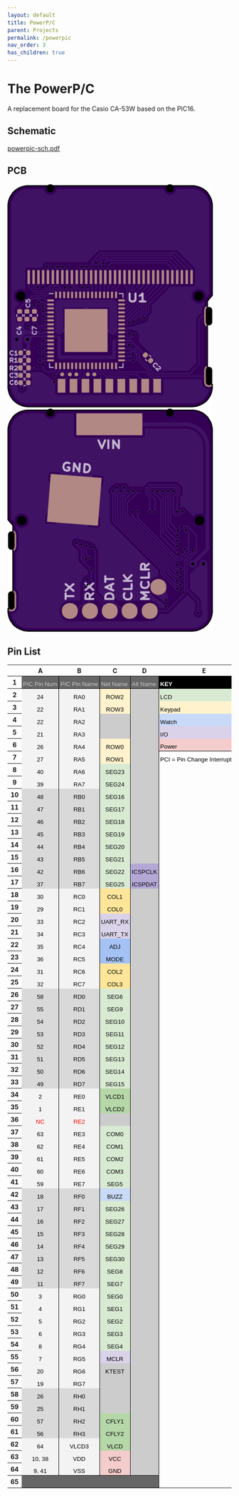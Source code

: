 ```yaml
---
layout: default
title: PowerP/C
parent: Projects
permalink: /powerpic
nav_order: 3
has_children: true
---
```


# The PowerP/C

A replacement board for the Casio CA-53W based on the PIC16.

## Schematic
[powerpic-sch.pdf](/rexploits/powerpic/docs/powerpic-sch.pdf)

## PCB
![board-front](/rexploits/powerpic/docs/board-front.png)
![board-back](/rexploits/powerpic/docs/board-back.png)

## Pin List

<style type="text/css">.ritz .waffle a { color: inherit; }.ritz .waffle .s8{background-color:#fff2cc;text-align:left;color:#000000;font-family:'Arial';font-size:10pt;vertical-align:bottom;white-space:nowrap;direction:ltr;padding:2px 3px 2px 3px;}.ritz .waffle .s33{border-bottom:1px SOLID #000000;border-right:1px SOLID #000000;background-color:#666666;text-align:left;color:#000000;font-family:'Arial';font-size:10pt;vertical-align:bottom;white-space:nowrap;direction:ltr;padding:2px 3px 2px 3px;}.ritz .waffle .s22{border-right:1px SOLID #000000;background-color:#d9d2e9;text-align:center;color:#000000;font-family:'Arial';font-size:10pt;vertical-align:bottom;white-space:nowrap;direction:ltr;padding:2px 3px 2px 3px;}.ritz .waffle .s9{border-right:1px SOLID #000000;background-color:#ffe599;text-align:left;color:#000000;font-family:'Arial';font-size:10pt;vertical-align:bottom;white-space:nowrap;direction:ltr;padding:2px 3px 2px 3px;}.ritz .waffle .s31{border-bottom:1px SOLID #000000;border-right:1px SOLID #000000;background-color:#cccccc;text-align:center;color:#000000;font-family:'Arial';font-size:10pt;vertical-align:bottom;white-space:nowrap;direction:ltr;padding:2px 3px 2px 3px;}.ritz .waffle .s21{border-right:1px SOLID #000000;background-color:#ffe599;text-align:center;color:#000000;font-family:'Arial';font-size:10pt;vertical-align:bottom;white-space:nowrap;direction:ltr;padding:2px 3px 2px 3px;}.ritz .waffle .s4{border-right:1px SOLID #000000;background-color:#fff2cc;text-align:center;color:#000000;font-family:'Arial';font-size:10pt;vertical-align:bottom;white-space:nowrap;direction:ltr;padding:2px 3px 2px 3px;}.ritz .waffle .s19{border-right:1px SOLID #000000;background-color:#d9d9d9;text-align:center;color:#000000;font-family:'Arial';font-size:10pt;vertical-align:bottom;white-space:nowrap;direction:ltr;padding:2px 3px 2px 3px;}.ritz .waffle .s29{border-bottom:1px SOLID #000000;border-right:1px SOLID #000000;background-color:#f3f3f3;text-align:center;color:#000000;font-family:'Arial';font-size:10pt;vertical-align:bottom;white-space:nowrap;direction:ltr;padding:2px 3px 2px 3px;}.ritz .waffle .s15{border-bottom:1px SOLID #000000;border-right:1px SOLID #000000;background-color:#cccccc;text-align:left;color:#000000;font-family:'Arial';font-size:10pt;vertical-align:bottom;white-space:nowrap;direction:ltr;padding:2px 3px 2px 3px;}.ritz .waffle .s6{background-color:#d9ead3;text-align:left;color:#000000;font-family:'Arial';font-size:10pt;vertical-align:bottom;white-space:nowrap;direction:ltr;padding:2px 3px 2px 3px;}.ritz .waffle .s13{border-right:1px SOLID #000000;background-color:#b4a7d6;text-align:left;color:#000000;font-family:'Arial';font-size:10pt;vertical-align:bottom;white-space:nowrap;direction:ltr;padding:2px 3px 2px 3px;}.ritz .waffle .s2{border-bottom:1px SOLID #000000;border-right:1px SOLID #000000;background-color:#000000;text-align:left;color:#ffffff;font-family:'Arial';font-size:10pt;vertical-align:bottom;white-space:nowrap;direction:ltr;padding:2px 3px 2px 3px;}.ritz .waffle .s3{border-right:1px SOLID #000000;background-color:#f3f3f3;text-align:center;color:#000000;font-family:'Arial';font-size:10pt;vertical-align:bottom;white-space:nowrap;direction:ltr;padding:2px 3px 2px 3px;}.ritz .waffle .s17{border-left: none;background-color:#ffffff;}.ritz .waffle .s27{border-right:1px SOLID #000000;background-color:#c9daf8;text-align:center;color:#000000;font-family:'Arial';font-size:10pt;vertical-align:bottom;white-space:nowrap;direction:ltr;padding:2px 3px 2px 3px;}.ritz .waffle .s18{border-right:1px SOLID #000000;background-color:#d9ead3;text-align:center;color:#000000;font-family:'Arial';font-size:10pt;vertical-align:bottom;white-space:nowrap;direction:ltr;padding:2px 3px 2px 3px;}.ritz .waffle .s24{border-right:1px SOLID #000000;background-color:#b6d7a8;text-align:center;color:#000000;font-family:'Arial';font-size:10pt;vertical-align:bottom;white-space:nowrap;direction:ltr;padding:2px 3px 2px 3px;}.ritz .waffle .s25{border-right:1px SOLID #000000;background-color:#f3f3f3;text-align:center;color:#ff0000;font-family:'Arial';font-size:10pt;vertical-align:bottom;white-space:nowrap;direction:ltr;padding:2px 3px 2px 3px;}.ritz .waffle .s30{border-bottom:1px SOLID #000000;border-right:1px SOLID #000000;background-color:#f4cccc;text-align:center;color:#000000;font-family:'Arial';font-size:10pt;vertical-align:bottom;white-space:nowrap;direction:ltr;padding:2px 3px 2px 3px;}.ritz .waffle .s11{border-right:1px SOLID #000000;background-color:#a4c2f4;text-align:left;color:#000000;font-family:'Arial';font-size:10pt;vertical-align:bottom;white-space:nowrap;direction:ltr;padding:2px 3px 2px 3px;}.ritz .waffle .s23{border-right:1px SOLID #000000;background-color:#a4c2f4;text-align:center;color:#000000;font-family:'Arial';font-size:10pt;vertical-align:bottom;white-space:nowrap;direction:ltr;padding:2px 3px 2px 3px;}.ritz .waffle .s7{border-right:1px SOLID #000000;background-color:#b6d7a8;text-align:left;color:#000000;font-family:'Arial';font-size:10pt;vertical-align:bottom;white-space:nowrap;direction:ltr;padding:2px 3px 2px 3px;}.ritz .waffle .s20{border-right:1px SOLID #000000;background-color:#b4a7d6;text-align:center;color:#000000;font-family:'Arial';font-size:10pt;vertical-align:bottom;white-space:nowrap;direction:ltr;padding:2px 3px 2px 3px;}.ritz .waffle .s16{border-right: none;background-color:#ffffff;text-align:left;color:#000000;font-family:'Arial';font-size:10pt;vertical-align:bottom;white-space:nowrap;direction:ltr;padding:2px 3px 2px 3px;}.ritz .waffle .s10{background-color:#c9daf8;text-align:left;color:#000000;font-family:'Arial';font-size:10pt;vertical-align:bottom;white-space:nowrap;direction:ltr;padding:2px 3px 2px 3px;}.ritz .waffle .s32{border-bottom:1px SOLID #000000;background-color:#666666;text-align:left;color:#000000;font-family:'Arial';font-size:10pt;vertical-align:bottom;white-space:nowrap;direction:ltr;padding:2px 3px 2px 3px;}.ritz .waffle .s5{border-right:1px SOLID #000000;background-color:#cccccc;text-align:center;color:#000000;font-family:'Arial';font-size:10pt;vertical-align:bottom;white-space:nowrap;direction:ltr;padding:2px 3px 2px 3px;}.ritz .waffle .s12{background-color:#d9d2e9;text-align:left;color:#000000;font-family:'Arial';font-size:10pt;vertical-align:bottom;white-space:nowrap;direction:ltr;padding:2px 3px 2px 3px;}.ritz .waffle .s26{border-right:1px SOLID #000000;background-color:#cccccc;text-align:center;color:#ff0000;font-family:'Arial';font-size:10pt;vertical-align:bottom;white-space:nowrap;direction:ltr;padding:2px 3px 2px 3px;}.ritz .waffle .s0{border-bottom:1px SOLID #000000;border-right:1px SOLID #000000;background-color:#666666;text-align:left;color:#cccccc;font-family:'Arial';font-size:10pt;vertical-align:bottom;white-space:nowrap;direction:ltr;padding:2px 3px 2px 3px;}.ritz .waffle .s28{border-right:1px SOLID #000000;background-color:#f4cccc;text-align:center;color:#000000;font-family:'Arial';font-size:10pt;vertical-align:bottom;white-space:nowrap;direction:ltr;padding:2px 3px 2px 3px;}.ritz .waffle .s1{border-bottom:1px SOLID #000000;background-color:#000000;text-align:left;font-weight:bold;color:#ffffff;font-family:'Arial';font-size:10pt;vertical-align:bottom;white-space:nowrap;direction:ltr;padding:2px 3px 2px 3px;}.ritz .waffle .s14{border-bottom:1px SOLID #000000;background-color:#f4cccc;text-align:left;color:#000000;font-family:'Arial';font-size:10pt;vertical-align:bottom;white-space:nowrap;direction:ltr;padding:2px 3px 2px 3px;}</style><div class="ritz grid-container" dir="ltr"><table class="waffle" cellspacing="0" cellpadding="0"><thead><tr><th class="row-header freezebar-origin-ltr"></th><th id="285005541C0" style="width:100px;" class="column-headers-background">A</th><th id="285005541C1" style="width:100px;" class="column-headers-background">B</th><th id="285005541C2" style="width:100px;" class="column-headers-background">C</th><th id="285005541C3" style="width:100px;" class="column-headers-background">D</th><th id="285005541C4" style="width:100px;" class="column-headers-background">E</th><th id="285005541C5" style="width:100px;" class="column-headers-background">F</th></tr></thead><tbody><tr style="height: 20px"><th id="285005541R0" style="height: 20px;" class="row-headers-background"><div class="row-header-wrapper" style="line-height: 20px">1</div></th><td class="s0" dir="ltr">PIC Pin Num</td><td class="s0" dir="ltr">PIC Pin Name</td><td class="s0" dir="ltr">Net Name</td><td class="s0" dir="ltr">Alt Name</td><td class="s1" dir="ltr">KEY</td><td class="s2"></td></tr><tr style="height: 20px"><th id="285005541R1" style="height: 20px;" class="row-headers-background"><div class="row-header-wrapper" style="line-height: 20px">2</div></th><td class="s3" dir="ltr">24</td><td class="s3" dir="ltr">RA0</td><td class="s4" dir="ltr">ROW2</td><td class="s5"></td><td class="s6" dir="ltr">LCD</td><td class="s7" dir="ltr">LCD CAP</td></tr><tr style="height: 20px"><th id="285005541R2" style="height: 20px;" class="row-headers-background"><div class="row-header-wrapper" style="line-height: 20px">3</div></th><td class="s3" dir="ltr">22</td><td class="s3" dir="ltr">RA1</td><td class="s4" dir="ltr">ROW3</td><td class="s5"></td><td class="s8" dir="ltr">Keypad</td><td class="s9" dir="ltr">Keypad PCI</td></tr><tr style="height: 20px"><th id="285005541R3" style="height: 20px;" class="row-headers-background"><div class="row-header-wrapper" style="line-height: 20px">4</div></th><td class="s3" dir="ltr">22</td><td class="s3" dir="ltr">RA2</td><td class="s5" dir="ltr"></td><td class="s5"></td><td class="s10" dir="ltr">Watch</td><td class="s11" dir="ltr">Watch PCI</td></tr><tr style="height: 20px"><th id="285005541R4" style="height: 20px;" class="row-headers-background"><div class="row-header-wrapper" style="line-height: 20px">5</div></th><td class="s3" dir="ltr">21</td><td class="s3" dir="ltr">RA3</td><td class="s5" dir="ltr"></td><td class="s5"></td><td class="s12" dir="ltr">I/O</td><td class="s13" dir="ltr">ICSP</td></tr><tr style="height: 20px"><th id="285005541R5" style="height: 20px;" class="row-headers-background"><div class="row-header-wrapper" style="line-height: 20px">6</div></th><td class="s3" dir="ltr">26</td><td class="s3" dir="ltr">RA4</td><td class="s4" dir="ltr">ROW0</td><td class="s5"></td><td class="s14" dir="ltr">Power</td><td class="s15" dir="ltr">Unused</td></tr><tr style="height: 20px"><th id="285005541R6" style="height: 20px;" class="row-headers-background"><div class="row-header-wrapper" style="line-height: 20px">7</div></th><td class="s3" dir="ltr">27</td><td class="s3" dir="ltr">RA5</td><td class="s4" dir="ltr">ROW1</td><td class="s5"></td><td class="s16 softmerge" dir="ltr"><div class="softmerge-inner" style="width:198px;left:-1px">PCI =  Pin Change Interrupt</div></td><td class="s17"></td></tr><tr style="height: 20px"><th id="285005541R7" style="height: 20px;" class="row-headers-background"><div class="row-header-wrapper" style="line-height: 20px">8</div></th><td class="s3" dir="ltr">40</td><td class="s3" dir="ltr">RA6</td><td class="s18" dir="ltr">SEG23</td><td class="s5"></td><td></td><td></td></tr><tr style="height: 20px"><th id="285005541R8" style="height: 20px;" class="row-headers-background"><div class="row-header-wrapper" style="line-height: 20px">9</div></th><td class="s3" dir="ltr">39</td><td class="s3" dir="ltr">RA7</td><td class="s18" dir="ltr">SEG24</td><td class="s5"></td><td></td><td></td></tr><tr style="height: 20px"><th id="285005541R9" style="height: 20px;" class="row-headers-background"><div class="row-header-wrapper" style="line-height: 20px">10</div></th><td class="s19" dir="ltr">48</td><td class="s19" dir="ltr">RB0</td><td class="s18" dir="ltr">SEG16</td><td class="s5"></td><td></td><td></td></tr><tr style="height: 20px"><th id="285005541R10" style="height: 20px;" class="row-headers-background"><div class="row-header-wrapper" style="line-height: 20px">11</div></th><td class="s19" dir="ltr">47</td><td class="s19" dir="ltr">RB1</td><td class="s18" dir="ltr">SEG17</td><td class="s5"></td><td></td><td></td></tr><tr style="height: 20px"><th id="285005541R11" style="height: 20px;" class="row-headers-background"><div class="row-header-wrapper" style="line-height: 20px">12</div></th><td class="s19" dir="ltr">46</td><td class="s19" dir="ltr">RB2</td><td class="s18" dir="ltr">SEG18</td><td class="s5"></td><td></td><td></td></tr><tr style="height: 20px"><th id="285005541R12" style="height: 20px;" class="row-headers-background"><div class="row-header-wrapper" style="line-height: 20px">13</div></th><td class="s19" dir="ltr">45</td><td class="s19" dir="ltr">RB3</td><td class="s18" dir="ltr">SEG19</td><td class="s5"></td><td></td><td></td></tr><tr style="height: 20px"><th id="285005541R13" style="height: 20px;" class="row-headers-background"><div class="row-header-wrapper" style="line-height: 20px">14</div></th><td class="s19" dir="ltr">44</td><td class="s19" dir="ltr">RB4</td><td class="s18" dir="ltr">SEG20</td><td class="s5"></td><td></td><td></td></tr><tr style="height: 20px"><th id="285005541R14" style="height: 20px;" class="row-headers-background"><div class="row-header-wrapper" style="line-height: 20px">15</div></th><td class="s19" dir="ltr">43</td><td class="s19" dir="ltr">RB5</td><td class="s18" dir="ltr">SEG21</td><td class="s5"></td><td></td><td></td></tr><tr style="height: 20px"><th id="285005541R15" style="height: 20px;" class="row-headers-background"><div class="row-header-wrapper" style="line-height: 20px">16</div></th><td class="s19" dir="ltr">42</td><td class="s19" dir="ltr">RB6</td><td class="s18" dir="ltr">SEG22</td><td class="s20" dir="ltr">ICSPCLK</td><td></td><td></td></tr><tr style="height: 20px"><th id="285005541R16" style="height: 20px;" class="row-headers-background"><div class="row-header-wrapper" style="line-height: 20px">17</div></th><td class="s19" dir="ltr">37</td><td class="s19" dir="ltr">RB7</td><td class="s18" dir="ltr">SEG25</td><td class="s20" dir="ltr">ICSPDAT</td><td></td><td></td></tr><tr style="height: 20px"><th id="285005541R17" style="height: 20px;" class="row-headers-background"><div class="row-header-wrapper" style="line-height: 20px">18</div></th><td class="s3" dir="ltr">30</td><td class="s3" dir="ltr">RC0</td><td class="s21" dir="ltr">COL1</td><td class="s5"></td><td></td><td></td></tr><tr style="height: 20px"><th id="285005541R18" style="height: 20px;" class="row-headers-background"><div class="row-header-wrapper" style="line-height: 20px">19</div></th><td class="s3" dir="ltr">29</td><td class="s3" dir="ltr">RC1</td><td class="s21" dir="ltr">COL0</td><td class="s5"></td><td></td><td></td></tr><tr style="height: 20px"><th id="285005541R19" style="height: 20px;" class="row-headers-background"><div class="row-header-wrapper" style="line-height: 20px">20</div></th><td class="s3" dir="ltr">33</td><td class="s3" dir="ltr">RC2</td><td class="s22" dir="ltr">UART_RX</td><td class="s5"></td><td></td><td></td></tr><tr style="height: 20px"><th id="285005541R20" style="height: 20px;" class="row-headers-background"><div class="row-header-wrapper" style="line-height: 20px">21</div></th><td class="s3" dir="ltr">34</td><td class="s3" dir="ltr">RC3</td><td class="s22" dir="ltr">UART_TX</td><td class="s5"></td><td></td><td></td></tr><tr style="height: 20px"><th id="285005541R21" style="height: 20px;" class="row-headers-background"><div class="row-header-wrapper" style="line-height: 20px">22</div></th><td class="s3" dir="ltr">35</td><td class="s3" dir="ltr">RC4</td><td class="s23" dir="ltr">ADJ</td><td class="s5"></td><td></td><td></td></tr><tr style="height: 20px"><th id="285005541R22" style="height: 20px;" class="row-headers-background"><div class="row-header-wrapper" style="line-height: 20px">23</div></th><td class="s3" dir="ltr">36</td><td class="s3" dir="ltr">RC5</td><td class="s23" dir="ltr">MODE</td><td class="s5"></td><td></td><td></td></tr><tr style="height: 20px"><th id="285005541R23" style="height: 20px;" class="row-headers-background"><div class="row-header-wrapper" style="line-height: 20px">24</div></th><td class="s3" dir="ltr">31</td><td class="s3" dir="ltr">RC6</td><td class="s21" dir="ltr">COL2</td><td class="s5"></td><td></td><td></td></tr><tr style="height: 20px"><th id="285005541R24" style="height: 20px;" class="row-headers-background"><div class="row-header-wrapper" style="line-height: 20px">25</div></th><td class="s3" dir="ltr">32</td><td class="s3" dir="ltr">RC7</td><td class="s21" dir="ltr">COL3</td><td class="s5"></td><td></td><td></td></tr><tr style="height: 20px"><th id="285005541R25" style="height: 20px;" class="row-headers-background"><div class="row-header-wrapper" style="line-height: 20px">26</div></th><td class="s19" dir="ltr">58</td><td class="s19" dir="ltr">RD0</td><td class="s18" dir="ltr">SEG6</td><td class="s5"></td><td></td><td></td></tr><tr style="height: 20px"><th id="285005541R26" style="height: 20px;" class="row-headers-background"><div class="row-header-wrapper" style="line-height: 20px">27</div></th><td class="s19" dir="ltr">55</td><td class="s19" dir="ltr">RD1</td><td class="s18" dir="ltr">SEG9</td><td class="s5"></td><td></td><td></td></tr><tr style="height: 20px"><th id="285005541R27" style="height: 20px;" class="row-headers-background"><div class="row-header-wrapper" style="line-height: 20px">28</div></th><td class="s19" dir="ltr">54</td><td class="s19" dir="ltr">RD2</td><td class="s18" dir="ltr">SEG10</td><td class="s5"></td><td></td><td></td></tr><tr style="height: 20px"><th id="285005541R28" style="height: 20px;" class="row-headers-background"><div class="row-header-wrapper" style="line-height: 20px">29</div></th><td class="s19" dir="ltr">53</td><td class="s19" dir="ltr">RD3</td><td class="s18" dir="ltr">SEG11</td><td class="s5"></td><td></td><td></td></tr><tr style="height: 20px"><th id="285005541R29" style="height: 20px;" class="row-headers-background"><div class="row-header-wrapper" style="line-height: 20px">30</div></th><td class="s19" dir="ltr">52</td><td class="s19" dir="ltr">RD4</td><td class="s18" dir="ltr">SEG12</td><td class="s5"></td><td></td><td></td></tr><tr style="height: 20px"><th id="285005541R30" style="height: 20px;" class="row-headers-background"><div class="row-header-wrapper" style="line-height: 20px">31</div></th><td class="s19" dir="ltr">51</td><td class="s19" dir="ltr">RD5</td><td class="s18" dir="ltr">SEG13</td><td class="s5"></td><td></td><td></td></tr><tr style="height: 20px"><th id="285005541R31" style="height: 20px;" class="row-headers-background"><div class="row-header-wrapper" style="line-height: 20px">32</div></th><td class="s19" dir="ltr">50</td><td class="s19" dir="ltr">RD6</td><td class="s18" dir="ltr">SEG14</td><td class="s5"></td><td></td><td></td></tr><tr style="height: 20px"><th id="285005541R32" style="height: 20px;" class="row-headers-background"><div class="row-header-wrapper" style="line-height: 20px">33</div></th><td class="s19" dir="ltr">49</td><td class="s19" dir="ltr">RD7</td><td class="s18" dir="ltr">SEG15</td><td class="s5"></td><td></td><td></td></tr><tr style="height: 20px"><th id="285005541R33" style="height: 20px;" class="row-headers-background"><div class="row-header-wrapper" style="line-height: 20px">34</div></th><td class="s3" dir="ltr">2</td><td class="s3" dir="ltr">RE0</td><td class="s24" dir="ltr">VLCD1</td><td class="s5"></td><td></td><td></td></tr><tr style="height: 20px"><th id="285005541R34" style="height: 20px;" class="row-headers-background"><div class="row-header-wrapper" style="line-height: 20px">35</div></th><td class="s3" dir="ltr">1</td><td class="s3" dir="ltr">RE1</td><td class="s24" dir="ltr">VLCD2</td><td class="s5"></td><td></td><td></td></tr><tr style="height: 20px"><th id="285005541R35" style="height: 20px;" class="row-headers-background"><div class="row-header-wrapper" style="line-height: 20px">36</div></th><td class="s25" dir="ltr">NC</td><td class="s25" dir="ltr">RE2</td><td class="s26"></td><td class="s26"></td><td></td><td></td></tr><tr style="height: 20px"><th id="285005541R36" style="height: 20px;" class="row-headers-background"><div class="row-header-wrapper" style="line-height: 20px">37</div></th><td class="s3" dir="ltr">63</td><td class="s3" dir="ltr">RE3</td><td class="s18" dir="ltr">COM0</td><td class="s5"></td><td></td><td></td></tr><tr style="height: 20px"><th id="285005541R37" style="height: 20px;" class="row-headers-background"><div class="row-header-wrapper" style="line-height: 20px">38</div></th><td class="s3" dir="ltr">62</td><td class="s3" dir="ltr">RE4</td><td class="s18" dir="ltr">COM1</td><td class="s5"></td><td></td><td></td></tr><tr style="height: 20px"><th id="285005541R38" style="height: 20px;" class="row-headers-background"><div class="row-header-wrapper" style="line-height: 20px">39</div></th><td class="s3" dir="ltr">61</td><td class="s3" dir="ltr">RE5</td><td class="s18" dir="ltr">COM2</td><td class="s5"></td><td></td><td></td></tr><tr style="height: 20px"><th id="285005541R39" style="height: 20px;" class="row-headers-background"><div class="row-header-wrapper" style="line-height: 20px">40</div></th><td class="s3" dir="ltr">60</td><td class="s3" dir="ltr">RE6</td><td class="s18" dir="ltr">COM3</td><td class="s5"></td><td></td><td></td></tr><tr style="height: 20px"><th id="285005541R40" style="height: 20px;" class="row-headers-background"><div class="row-header-wrapper" style="line-height: 20px">41</div></th><td class="s3" dir="ltr">59</td><td class="s3" dir="ltr">RE7</td><td class="s18" dir="ltr">SEG5</td><td class="s5"></td><td></td><td></td></tr><tr style="height: 20px"><th id="285005541R41" style="height: 20px;" class="row-headers-background"><div class="row-header-wrapper" style="line-height: 20px">42</div></th><td class="s19" dir="ltr">18</td><td class="s19" dir="ltr">RF0</td><td class="s27" dir="ltr">BUZZ</td><td class="s5"></td><td></td><td></td></tr><tr style="height: 20px"><th id="285005541R42" style="height: 20px;" class="row-headers-background"><div class="row-header-wrapper" style="line-height: 20px">43</div></th><td class="s19" dir="ltr">17</td><td class="s19" dir="ltr">RF1</td><td class="s18" dir="ltr">SEG26</td><td class="s5"></td><td></td><td></td></tr><tr style="height: 20px"><th id="285005541R43" style="height: 20px;" class="row-headers-background"><div class="row-header-wrapper" style="line-height: 20px">44</div></th><td class="s19" dir="ltr">16</td><td class="s19" dir="ltr">RF2</td><td class="s18" dir="ltr">SEG27</td><td class="s5"></td><td></td><td></td></tr><tr style="height: 20px"><th id="285005541R44" style="height: 20px;" class="row-headers-background"><div class="row-header-wrapper" style="line-height: 20px">45</div></th><td class="s19" dir="ltr">15</td><td class="s19" dir="ltr">RF3</td><td class="s18" dir="ltr">SEG28</td><td class="s5"></td><td></td><td></td></tr><tr style="height: 20px"><th id="285005541R45" style="height: 20px;" class="row-headers-background"><div class="row-header-wrapper" style="line-height: 20px">46</div></th><td class="s19" dir="ltr">14</td><td class="s19" dir="ltr">RF4</td><td class="s18" dir="ltr">SEG29</td><td class="s5"></td><td></td><td></td></tr><tr style="height: 20px"><th id="285005541R46" style="height: 20px;" class="row-headers-background"><div class="row-header-wrapper" style="line-height: 20px">47</div></th><td class="s19" dir="ltr">13</td><td class="s19" dir="ltr">RF5</td><td class="s18" dir="ltr">SEG30</td><td class="s5"></td><td></td><td></td></tr><tr style="height: 20px"><th id="285005541R47" style="height: 20px;" class="row-headers-background"><div class="row-header-wrapper" style="line-height: 20px">48</div></th><td class="s19" dir="ltr">12</td><td class="s19" dir="ltr">RF6</td><td class="s18" dir="ltr">SEG8</td><td class="s5"></td><td></td><td></td></tr><tr style="height: 20px"><th id="285005541R48" style="height: 20px;" class="row-headers-background"><div class="row-header-wrapper" style="line-height: 20px">49</div></th><td class="s19" dir="ltr">11</td><td class="s19" dir="ltr">RF7</td><td class="s18" dir="ltr">SEG7</td><td class="s5"></td><td></td><td></td></tr><tr style="height: 20px"><th id="285005541R49" style="height: 20px;" class="row-headers-background"><div class="row-header-wrapper" style="line-height: 20px">50</div></th><td class="s3" dir="ltr">3</td><td class="s3" dir="ltr">RG0</td><td class="s18" dir="ltr">SEG0</td><td class="s5"></td><td></td><td></td></tr><tr style="height: 20px"><th id="285005541R50" style="height: 20px;" class="row-headers-background"><div class="row-header-wrapper" style="line-height: 20px">51</div></th><td class="s3" dir="ltr">4</td><td class="s3" dir="ltr">RG1</td><td class="s18" dir="ltr">SEG1</td><td class="s5"></td><td></td><td></td></tr><tr style="height: 20px"><th id="285005541R51" style="height: 20px;" class="row-headers-background"><div class="row-header-wrapper" style="line-height: 20px">52</div></th><td class="s3" dir="ltr">5</td><td class="s3" dir="ltr">RG2</td><td class="s18" dir="ltr">SEG2</td><td class="s5"></td><td></td><td></td></tr><tr style="height: 20px"><th id="285005541R52" style="height: 20px;" class="row-headers-background"><div class="row-header-wrapper" style="line-height: 20px">53</div></th><td class="s3" dir="ltr">6</td><td class="s3" dir="ltr">RG3</td><td class="s18" dir="ltr">SEG3</td><td class="s5"></td><td></td><td></td></tr><tr style="height: 20px"><th id="285005541R53" style="height: 20px;" class="row-headers-background"><div class="row-header-wrapper" style="line-height: 20px">54</div></th><td class="s3" dir="ltr">8</td><td class="s3" dir="ltr">RG4</td><td class="s18" dir="ltr">SEG4</td><td class="s5"></td><td></td><td></td></tr><tr style="height: 20px"><th id="285005541R54" style="height: 20px;" class="row-headers-background"><div class="row-header-wrapper" style="line-height: 20px">55</div></th><td class="s3" dir="ltr">7</td><td class="s3" dir="ltr">RG5</td><td class="s22" dir="ltr">MCLR</td><td class="s5"></td><td></td><td></td></tr><tr style="height: 20px"><th id="285005541R55" style="height: 20px;" class="row-headers-background"><div class="row-header-wrapper" style="line-height: 20px">56</div></th><td class="s3" dir="ltr">20</td><td class="s3" dir="ltr">RG6</td><td class="s5" dir="ltr">KTEST</td><td class="s5"></td><td></td><td></td></tr><tr style="height: 20px"><th id="285005541R56" style="height: 20px;" class="row-headers-background"><div class="row-header-wrapper" style="line-height: 20px">57</div></th><td class="s3" dir="ltr">19</td><td class="s3" dir="ltr">RG7</td><td class="s5"></td><td class="s5"></td><td></td><td></td></tr><tr style="height: 20px"><th id="285005541R57" style="height: 20px;" class="row-headers-background"><div class="row-header-wrapper" style="line-height: 20px">58</div></th><td class="s19" dir="ltr">26</td><td class="s19" dir="ltr">RH0</td><td class="s5"></td><td class="s5"></td><td></td><td></td></tr><tr style="height: 20px"><th id="285005541R58" style="height: 20px;" class="row-headers-background"><div class="row-header-wrapper" style="line-height: 20px">59</div></th><td class="s19" dir="ltr">25</td><td class="s19" dir="ltr">RH1</td><td class="s5"></td><td class="s5"></td><td></td><td></td></tr><tr style="height: 20px"><th id="285005541R59" style="height: 20px;" class="row-headers-background"><div class="row-header-wrapper" style="line-height: 20px">60</div></th><td class="s19" dir="ltr">57</td><td class="s19" dir="ltr">RH2</td><td class="s24" dir="ltr">CFLY1</td><td class="s5"></td><td></td><td></td></tr><tr style="height: 20px"><th id="285005541R60" style="height: 20px;" class="row-headers-background"><div class="row-header-wrapper" style="line-height: 20px">61</div></th><td class="s19" dir="ltr">56</td><td class="s19" dir="ltr">RH3</td><td class="s24" dir="ltr">CFLY2</td><td class="s5"></td><td></td><td></td></tr><tr style="height: 20px"><th id="285005541R61" style="height: 20px;" class="row-headers-background"><div class="row-header-wrapper" style="line-height: 20px">62</div></th><td class="s3" dir="ltr">64</td><td class="s3" dir="ltr">VLCD3</td><td class="s24" dir="ltr">VLCD</td><td class="s5"></td><td></td><td></td></tr><tr style="height: 20px"><th id="285005541R62" style="height: 20px;" class="row-headers-background"><div class="row-header-wrapper" style="line-height: 20px">63</div></th><td class="s3" dir="ltr">10, 38</td><td class="s3" dir="ltr">VDD</td><td class="s28" dir="ltr">VCC</td><td class="s5"></td><td></td><td></td></tr><tr style="height: 20px"><th id="285005541R63" style="height: 20px;" class="row-headers-background"><div class="row-header-wrapper" style="line-height: 20px">64</div></th><td class="s29" dir="ltr">9, 41</td><td class="s29" dir="ltr">VSS</td><td class="s30" dir="ltr">GND</td><td class="s31"></td><td></td><td></td></tr><tr style="height: 20px"><th id="285005541R64" style="height: 20px;" class="row-headers-background"><div class="row-header-wrapper" style="line-height: 20px">65</div></th><td class="s32"></td><td class="s32"></td><td class="s32"></td><td class="s33"></td><td></td><td></td></tr></tbody></table></div>
